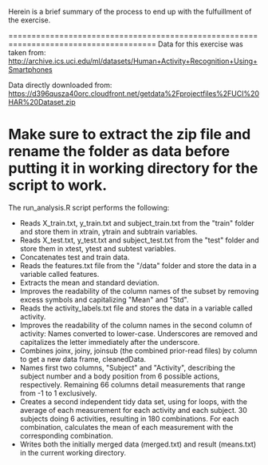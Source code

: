 Herein is a brief summary of the process to end up with the fulfuillment of the exercise.

======================================================================================
Data for this exercise was taken from:
http://archive.ics.uci.edu/ml/datasets/Human+Activity+Recognition+Using+Smartphones

Data directly downloaded from:
https://d396qusza40orc.cloudfront.net/getdata%2Fprojectfiles%2FUCI%20HAR%20Dataset.zip

Make sure to extract the zip file and rename the folder as data before putting it in
working directory for the script to work.
======================================================================================

The run_analysis.R script performs the following:

- Reads X_train.txt, y_train.txt and subject_train.txt from the "train" folder and store them in xtrain, ytrain and subtrain variables.
- Reads X_test.txt, y_test.txt and subject_test.txt from the "test" folder and store them in xtest, ytest and subtest variables.
- Concatenates test and train data.
- Reads the features.txt file from the "/data" folder and store the data in a variable called features. 
- Extracts the mean and standard deviation.
- Improves the readability of the column names of the subset by removing excess symbols and capitalizing "Mean" and "Std".
- Reads the activity_labels.txt file and stores the data in a variable called activity.
- Improves the readability of the column names in the second column of activity: Names converted to lower-case. Underscores are removed and capitalizes the letter immediately after the underscore.
- Combines joinx, joiny, joinsub (the combined prior-read files) by column to get a new  data frame, cleanedData.
- Names first two columns, "Subject" and "Activity", describing the subject number and a body position from 6 possible actions, respectively. Remaining 66 columns detail measurements that range from -1 to 1 exclusively.
- Creates a second independent tidy data set, using for loops, with the average of each measurement for each activity and each subject. 30 subjects doing 6 activities, resulting in 180 combinations. For each combination, calculates the mean of each measurement with the corresponding combination.
- Writes both the initially merged data (merged.txt) and result (means.txt) in the current working directory.
